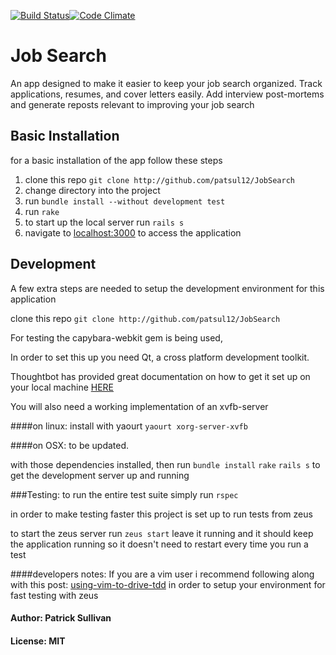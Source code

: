 [![Build Status](https://travis-ci.org/patsul12/JobSearch.svg?branch=master)](https://travis-ci.org/patsul12/JobSearch)[![Code Climate](https://codeclimate.com/github/patsul12/JobSearch/badges/gpa.svg)](https://codeclimate.com/github/patsul12/JobSearch)
# Job Search

An app designed to make it easier to keep your job search organized. Track applications, resumes, and cover letters easily.
Add interview post-mortems and generate reposts relevant to improving your job search

## Basic Installation

for a basic installation of the app follow these steps

1. clone this repo `git clone http://github.com/patsul12/JobSearch`
2. change directory into the project
3. run `bundle install --without development test`
4. run `rake`
5. to start up the local server run `rails s`
6. navigate to [localhost:3000](http://localhost:3000 "link to localhost") to access the application

## Development

A few extra steps are needed to setup the development environment for this application

clone this repo `git clone http://github.com/patsul12/JobSearch`

For testing the capybara-webkit gem is being used, 

In order to set this up you need Qt, a cross platform development toolkit.

Thoughtbot has provided great documentation on how to get it set up on your local machine [HERE](https://github.com/thoughtbot/capybara-webkit/wiki/Installing-Qt-and-compiling-capybara-webkit)

You will also need a working implementation of an xvfb-server

####on linux:
install with yaourt
`yaourt xorg-server-xvfb`

####on OSX:
to be updated.

with those dependencies installed, then run
`bundle install`
`rake`
`rails s`
to get the development server up and running

###Testing:
to run the entire test suite simply run `rspec`

in order to make testing faster this project is set up to run tests from zeus

to start the zeus server run `zeus start`
leave it running and it should keep the application running so it doesn't need to restart every time you run a test

####developers notes:
If you are a vim user i recommend following along with this post: [using-vim-to-drive-tdd](http://tmr08c.github.io/vim/2015/11/08/using-vim-to-drive-tdd.html)
in order to setup your environment for fast testing with zeus

#### Author: Patrick Sullivan

#### License: MIT

